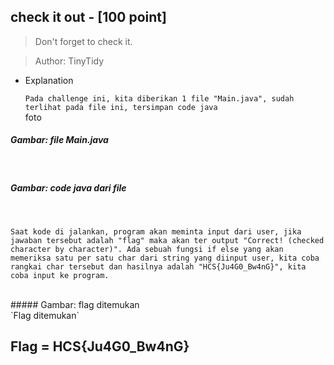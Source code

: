 ## check it out - [100 point]


> Don't forget to check it.

> Author: TinyTidy

- Explanation

  `Pada challenge ini, kita diberikan 1 file "Main.java", sudah terlihat pada file ini, tersimpan code java`
  <br>
 foto
##### Gambar: file Main.java
  <br>
  
##### Gambar: code java dari file
<br>
 
`Saat kode di jalankan, program akan meminta input dari user, jika jawaban tersebut adalah "flag" maka akan ter output "Correct! (checked character by character)". Ada sebuah fungsi if else yang akan memeriksa satu per satu char dari string yang diinput user, kita coba rangkai char tersebut dan hasilnya adalah "HCS{Ju4G0_Bw4nG}", kita coba input ke program.`

<br>
##### Gambar: flag ditemukan
<br>
`Flag ditemukan`
  

## Flag = HCS{Ju4G0_Bw4nG}

